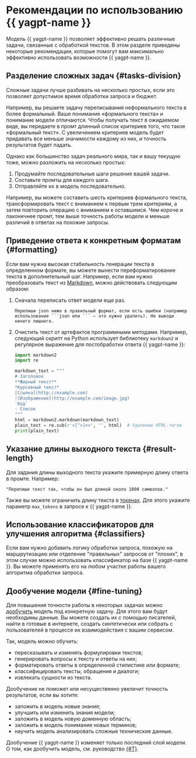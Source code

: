# Рекомендации по использованию {{ yagpt-name }}

Модель {{ yagpt-name }} позволяет эффективно решать различные задачи, связанные с обработкой текстов. В этом разделе приведены некоторые рекомендации, которые помогут вам максимально эффективно использовать возможности {{ yagpt-name }}.

## Разделение сложных задач {#tasks-division}

Сложные задачи лучше разбивать на несколько простых, если это позволяет допустимое время обработки запроса и бюджет.

Например, вы решаете задачу переписывания неформального текста в более формальный. Ваше понимание «формального текста» и понимание модели отличаются. Чтобы получать текст в ожидаемом виде, вы передаете в промт длинный список критериев того, что такое «формальный текст». С увеличением критериев модель будет придавать все меньше значимости каждому из них, и точность результатов будет падать.

Однако как большинство задач реального мира, так и вашу текущую тоже, можно разложить на несколько простых:

1. Продумайте последовательные шаги решения вашей задачи.
1. Составьте промты для каждого шага.
1. Отправляйте их в модель последовательно.

Например, вы можете составить шесть критериев формального текста, трансформировать текст с вниманием к первым трем критериям, а затем повторить операцию с вниманием к оставшимся. Чем короче и лаконичнее промт, тем выше точность работы модели и меньше различий в ответах на похожие запросы.

## Приведение ответа к конкретным форматам {#formatting}

Если вам нужна высокая стабильность генерации текста в определенном формате, вы можете вынести переформатирование текста в дополнительный шаг. Например, если вам нужно преобразовать текст из [Markdown](https://ru.wikipedia.org/wiki/Markdown), можно действовать следующим образом:

1. Сначала переписать ответ модели еще раз.

   ```text
   Перепиши json ниже в правильный формат, если есть ошибки (например использование ```json или ``` — это нужно удалить). Не выводи ничего лишнего.
   ```

1. Очистить текст от артефактов программными методами.
Например, следующий скрипт на Python использует библиотеку `markdown2` и регулярное выражение для постобработки ответа {{ yagpt-name }}:

   ```python
   import markdown2
   import re

   markdown_text = """
   # Заголовок
   **Жирный текст**
   *Курсивный текст*
   [Ссылка](http://example.com)
   ![Изображение](http://example.com/image.jpg)
   `Код`
   - Список
   """
   html = markdown2.markdown(markdown_text)
   plain_text = re.sub(r'<[^>]+>', '', html)  # Удаление HTML-тегов
   print(plain_text)
   ```

## Указание длины выходного текста {#result-length}

Для задания длины выходного текста укажите примерную длину ответа в промте. Например:

```text
"Перепиши текст так, чтобы он был длиной около 1000 символов."
```

Также вы можете ограничить длину текста в [токенах](../concepts/generation/tokens.md). Для этого укажите параметр `max_tokens` в запросе к {{ yagpt-name }}.

## Использование классификаторов для улучшения алгоритма {#classifiers}

Если вам нужно добавить логику обработки запроса, похожую на маршрутизацию или отделение "правильных" запросов от "плохих", в этом случае можно использовать классификатор на базе {{ yagpt-name }}. Вы можете применять его на любом участке работы вашего алгоритма обработки запроса.

## Дообучение модели {#fine-tuning}

Для повышения точности работы в некоторых задачах можно [дообучить](../../datasphere/concepts/models/foundation-models.md) модель под конкретную задачу. Для этого вам будут необходимы данные. Вы можете создать их с помощью писателей, найти в готовые в интернете, создать синтетически или собрать с пользователей в процессе их взаимодействия с вашим сервисом.

Так, модель можно обучить:
* пересказывать и изменять формулировки текстов;
* генерировать вопросы к тексту и ответы на них;
* форматировать ответы в определенной стилистике или формате;
* классифицировать тексты, обращения и диалоги;
* извлекать сущности из текста.

Дообучение не поможет или несущественно увеличит точность результатов, если вы хотите:
* заложить в модель новые знания;
* улучшить или изменить знания модели;
* заложить в модель новую доменную область;
* заложить в модель понимание новых терминов;
* научить модель анализировать сложные технические данные.

Дообучение {{ yagpt-name }} изменяет только последний слой модели. О том, как дообучить модель, см. руководство [{#T}](../concepts/tuning/index.md).